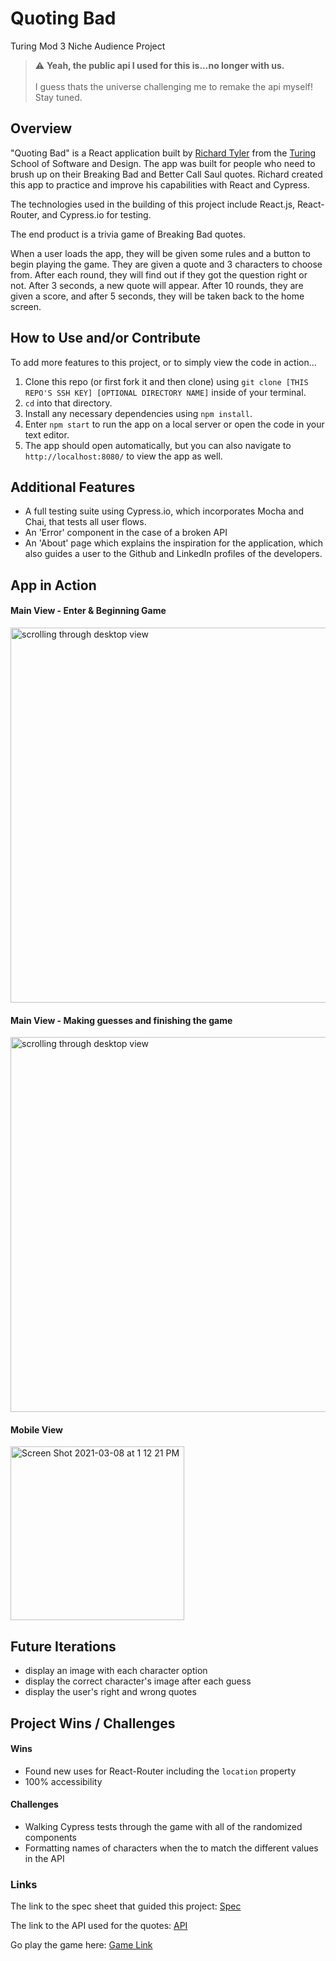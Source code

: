 # Quoting Bad
Turing Mod 3 Niche Audience Project

<!--     <aside style="color: red">Yeah, the public api I used for this is...no longer with us. I guess thats the universe challenging me to remake the api myself! <br></br> Stay tuned.</aside> -->


> :warning: **Yeah, the public api I used for this is...no longer with us.** <br></br> I guess thats the universe challenging me to remake the api myself! Stay tuned.
<!--     <p style="color:blue;font-size:46px;">hello</p> -->
    
## Overview

"Quoting Bad" is a React application built by [Richard Tyler](https://github.com/richardltyler/) from the [Turing](turing.io) School of Software and Design. The app was built for people who need to brush up on their Breaking Bad and Better Call Saul quotes. Richard created this app to practice and improve his capabilities with React and Cypress.

The technologies used in the building of this project include React.js, React-Router, and Cypress.io for testing.

The end product is a trivia game of Breaking Bad quotes. 

When a user loads the app, they will be given some rules and a button to begin playing the game. They are given a quote and 3 characters to choose from. After each round, they will find out if they got the question right or not. After 3 seconds, a new quote will appear. After 10 rounds, they are given a score, and after 5 seconds, they will be taken back to the home screen.

## How to Use and/or Contribute

To add more features to this project, or to simply view the code in action...

1. Clone this repo (or first fork it and then clone) using `git clone [THIS REPO'S SSH KEY] [OPTIONAL DIRECTORY NAME]` inside of your terminal.  
2. `cd` into that directory.  
3. Install any necessary dependencies using `npm install`.
4. Enter `npm start` to run the app on a local server or open the code in your text editor.  
5. The app should open automatically, but you can also navigate to `http://localhost:8080/` to view the app as well.

## Additional Features

- A full testing suite using Cypress.io, which incorporates Mocha and Chai, that tests all user flows.
- An 'Error' component in the case of a broken API 
- An 'About' page which explains the inspiration for the application, which also guides a user to the Github and LinkedIn profiles of the developers.

## App in Action
#### Main View - Enter & Beginning Game

<img width="600" alt="scrolling through desktop view" src="https://media.giphy.com/media/h4lucneWfCyizZKpvE/giphy.gif">

#### Main View - Making guesses and finishing the game

<img width="600" alt="scrolling through desktop view" src="https://media.giphy.com/media/16i1cA9iV2ALJPp6zt/giphy.gif">

#### Mobile View

<img width="278" alt="Screen Shot 2021-03-08 at 1 12 21 PM" src="https://user-images.githubusercontent.com/70095063/110376104-08c6a400-8010-11eb-90fa-060c1a094334.png">

   
## Future Iterations

- display an image with each character option
- display the correct character's image after each guess 
- display the user's right and wrong quotes

## Project Wins / Challenges

#### Wins

- Found new uses for React-Router including the `location` property
- 100% accessibility 

#### Challenges

- Walking Cypress tests through the game with all of the randomized components
- Formatting names of characters when the to match the different values in the API

### Links
The link to the spec sheet that guided this project: [Spec](https://frontend.turing.io/projects/module-3/niche-audience.html)

The link to the API used for the quotes: [API](https://breakingbadapi.com/documentation)

Go play the game here: [Game Link](https://quoting-bad.herokuapp.com/#/)
